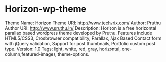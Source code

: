 Horizon-wp-theme
================
Theme Name: Horizon
Theme URI: http://www.techvrix.com/
Author: Pruthu
Author URI: http://www.pruthu.in/
Description: Horizon is a free horizontal parallax based wordpress theme developed by Pruthu. Features include HTML5/CSS3, Crosbrowser compatibility, Parallax, Ajax Based Contact form with jQuery validation, Support for post thumbnails, Portfolio custom post type.
Version: 1.0
Tags: light, white, red, gray, horizontal, one-column,featured-images, theme-options.
